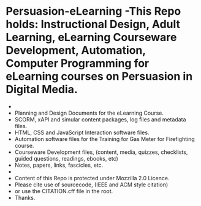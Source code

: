 # Persuasion-eLearning -This Repo holds: Instructional Design, Adult Learning, eLearning Courseware Development, Automation, Computer Programming for eLearning courses on Persuasion in Digital Media. 
-
- Planning and Design Documents for the eLearning Course.
- SCORM, xAPI and simular content packages, log files and metadata files.
- HTML, CSS and JavaScript Interaction software files. 
- Automation software files for the Training for Gas Meter for Firefighting course. 
- Courseware Development files, (content, media, quizzes, checklists, guided questions, readings, ebooks, etc)
- Notes, papers, links, fascicles, etc.
- 
- Content of this Repo is protected under Mozzilla 2.0 Licence.
- Please cite use of sourcecode, (IEEE and ACM style citation)
- or use the CITATION.cff file in the root.
- Thanks. 


